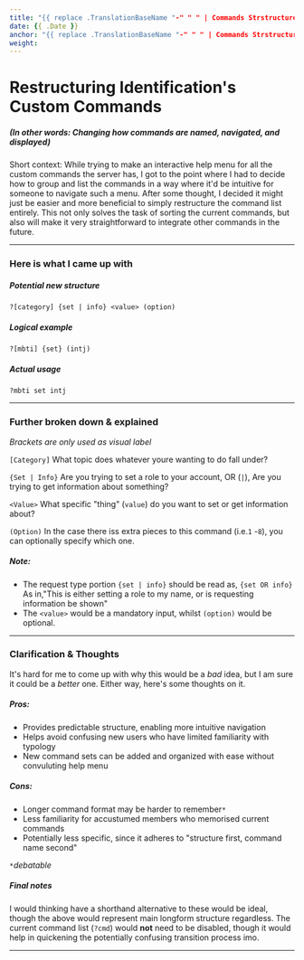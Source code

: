 ```yaml
---
title: "{{ replace .TranslationBaseName "-" " " | Commands Strstructure }}"
date: {{ .Date }}
anchor: "{{ replace .TranslationBaseName "-" " " | Commands Strstructure | urlize }}"
weight: 
---
```


# Restructuring Identification's Custom Commands
##### (In other words: Changing how commands are named, navigated, and displayed)


Short context: While trying to make an interactive help menu for all the custom commands the server has, I got to the point where I had to decide how to group and list the commands in a way where it'd be intuitive for someone to navigate such a menu. After some thought, I decided it might just be easier and more beneficial to simply  restructure the command list entirely. This not only solves the task of sorting the current commands, but also will make it very straightforward to integrate other commands in the future. 

---
### Here is what I came up with
##### Potential new structure
`?[category] {set | info} <value> (option)`

##### Logical example
`?[mbti] {set} (intj)`

##### Actual usage
`?mbti set intj`

---

### Further broken down & explained
*Brackets are only used as visual label*

`[Category]`
What topic does whatever youre wanting to do fall under?

`{Set | Info}`
Are you trying to set a role to your account, OR (`|`), Are you trying to get information about something?

`<Value>`
 What specific "thing" (`value`) do you want to set or get information about?

`(Option)`
In the case there iss extra pieces to this command (i.e.`1` -`8`), you can optionally specify which one.


##### Note:
- The request type portion `{set | info}` should be read as, `{set OR info}` As in,"This is either setting a role to my name, or is requesting information be shown"
- The `<value>` would be a mandatory input, whilst `(option)` would be optional.

---

### Clarification & Thoughts
It's hard for me to come up with why this would be a *bad* idea, but I am sure it could be a *better* one. Either way, here's some thoughts on it.

##### Pros: 
- Provides predictable structure, enabling more intuitive navigation
- Helps avoid confusing new users who have limited familiarity with typology
- New command sets can be added and organized with ease without convuluting help menu 

##### Cons:
- Longer command format may be harder to remember`*`
- Less familiarity for accustumed members who memorised current commands 
- Potentially less specific, since it adheres to "structure first, command name second"
 

*`*`debatable*
##### Final notes
I would thinking have a shorthand alternative to these would be ideal, though the above would represent main longform structure regardless. 
The current command list (`?cmd`) would **not** need to be disabled, though it would help in quickening the potentially confusing transition process imo.

---
